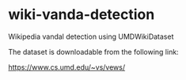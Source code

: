 # wiki-vanda-detection
Wikipedia vandal detection using UMDWikiDataset

The dataset is downloadable from the following link:

https://www.cs.umd.edu/~vs/vews/
